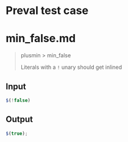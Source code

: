 # Preval test case

# min_false.md

> plusmin > min_false
>
> Literals with a `!` unary should get inlined

## Input

`````js filename=intro
$(!false)
`````

## Output

`````js filename=intro
$(true);
`````
